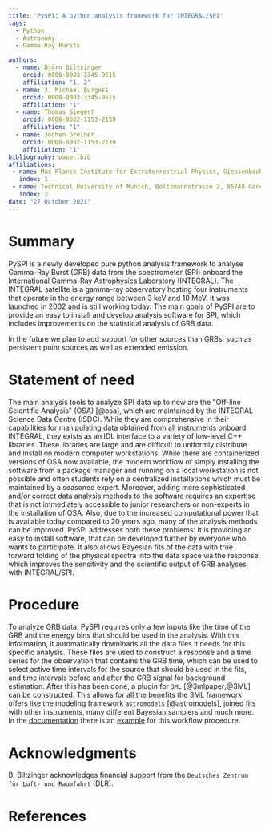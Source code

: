 ```yaml
---
title: 'PySPI: A python analysis framework for INTEGRAL/SPI'
tags:
  - Python
  - Astronomy
  - Gamma-Ray Bursts

authors:
  - name: Björn Biltzinger
    orcid: 0000-0003-3345-9515
    affiliation: "1, 2"
  - name: J. Michael Burgess
    orcid: 0000-0003-3345-9515
    affiliation: "1"
  - name: Thomas Siegert
    orcid: 0000-0002-1153-2139
    affiliation: "1"
  - name: Jochen Greiner
    orcid: 0000-0002-1153-2139
    affiliation: "1"
bibliography: paper.bib
affiliations:
 - name: Max Planck Institute for Extraterrestrial Physics, Giessenbachstrasse, 85748 Garching, Germany
   index: 1
 - name: Technical University of Munich, Boltzmannstrasse 2, 85748 Garching, Germany
   index: 2
date: "27 October 2021"
---
```


# Summary

PySPI is a newly developed pure python analysis framework to analyse Gamma-Ray Burst (GRB) data from the spectrometer (SPI) onboard the International Gamma-Ray Astrophysics Laboratory (INTEGRAL). The INTEGRAL satellite is a gamma-ray observatory hosting four instruments that operate in the energy range between 3 keV and 10 MeV. It was launched in 2002 and is still working today. The main goals of PySPI are to provide an easy to install and develop analysis software for SPI, which includes improvements on the statistical analysis of GRB data. 

In the future we plan to add support for other sources than GRBs, such as persistent point sources as well as extended emission.

# Statement of need

The main analysis tools to analyze SPI data up to now are the "Off-line Scientific Analysis" (OSA) [@osa], which are maintained by the INTEGRAL Science Data Centre (ISDC). While they are comprehensive in their capabilities for manipulating data obtained from all instruments onboard INTEGRAL, they exists as an IDL interface to a variety of low-level C++ libraries. These libraries are large and are difficult to uniformly distribute and install on modern computer workstations. While there are containerized versions of OSA now available, the modern workflow of simply installing the software from a package manager and running on a local workstation is not possible and often students rely on a centralized installations which must be maintained by a seasoned expert. Moreover, adding more sophisticated and/or correct data analysis methods to the software requires an expertise that is not immediately accessible to junior researchers or non-experts in the installation of OSA. Also, due to the increased computational power that is available today compared to 20 years ago, many of the analysis methods can be improved.
PySPI addresses both these problems: It is providing an easy to install software, that can be developed further by everyone who wants to participate. It also allows Bayesian fits of the data with true forward folding of the physical spectra into the data space via the response, which improves the sensitivity and the scientific output of GRB analyses with INTEGRAL/SPI. 

# Procedure

To analyze GRB data, PySPI requires only a few inputs like the time of the GRB and the energy bins that should be used in the analysis. With this information, it automatically downloads all the data files it needs for this specific analysis. These files are used to construct a response and a time series for the observation that contains the GRB time, which can be used to select active time intervals for the source that should be used in the fits, and time intervals before and after the GRB signal for background estimation. After this has been done, a plugin for `3ML` [@3mlpaper;@3ML] can be constructed. This allows for all the benefits the 3ML framework offers like the modeling framework `astromodels` [@astromodels], joined fits with other instruments, many different Bayesian samplers and much more. In the [documentation](https://pyspi.readthedocs.io/en/latest/) there is an [example](https://pyspi.readthedocs.io/en/latest/notebooks/grb_analysis/) for this workflow procedure.

# Acknowledgments

B. Biltzinger acknowledges financial support from the `Deutsches Zentrum für Luft- und Raumfahrt` (DLR). 

# References

